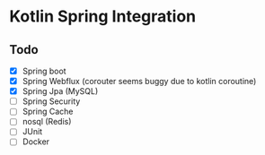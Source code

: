 # Kotlin Spring Integration
## Todo
- [x] Spring boot
- [x] Spring Webflux (corouter seems buggy due to kotlin coroutine)
- [x] Spring Jpa (MySQL)
- [ ] Spring Security
- [ ] Spring Cache
- [ ] nosql (Redis)
- [ ] JUnit
- [ ] Docker
